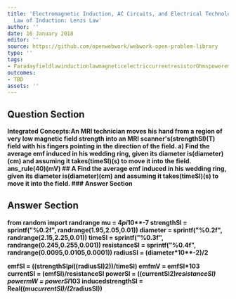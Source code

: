 ```yaml
---
title: 'Electromagnetic Induction, AC Circuits, and Electrical Technologies - Faradays
  Law of Induction: Lenzs Law'
author: ''
date: 16 January 2018
editor: ''
source: https://github.com/openwebwork/webwork-open-problem-library
type: ''
tags:
- FaradayfieldlawinductionlawmagneticelectriccurrentresistorOhmspoweremf
outcomes:
- TBD
assets: ''
---
```


## Question Section 

<b>
<b>Integrated Concepts:<b>An MRI technician moves his hand from a region of very low magnetic field strength into an MRI scanner's(strengthSI)(T) field with his fingers pointing in the direction of the field. 
a) Find the average emf induced in his wedding ring, given its diameter is(diameter)(cm) and assuming it takes(timeSI)(s) to move it into the field.
ans_rule(40)(mV)
## A
Find the average emf induced in his wedding ring, given its diameter is(diameter)(cm) and assuming it takes(timeSI)(s) to move it into the field.
### Answer Section


## Answer Section

from random import randrange
mu = 4*pi*10**-7
strengthSI = sprintf("%0.2f", randrange(1.95,2.05,0.01))
diameter = sprintf("%0.2f", randrange(2.15,2.25,0.01))
timeSI = sprintf("%0.3f", randrange(0.245,0.255,0.001))
resistanceSI = sprintf("%0.4f", randrange(0.0095,0.0105,0.0001))
radiusSI = (diameter*10**-2)/2

emfSI = ((strengthSI*pi*((radiusSI)**2))/timeSI)
emfmV = emfSI*10**3
currentSI = (emfSI)/resistanceSI
powerSI = ((currentSI**2)*resistanceSI)
powermW = powerSI*10**3
inducedstrengthSI = Real((mu*currentSI)/(2*radiusSI))